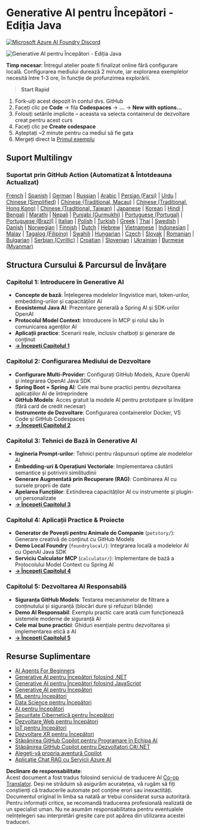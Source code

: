 <!--
CO_OP_TRANSLATOR_METADATA:
{
  "original_hash": "63b6426b88f6f56398ca3f1fbfc30889",
  "translation_date": "2025-07-29T16:15:14+00:00",
  "source_file": "README.md",
  "language_code": "ro"
}
-->
# Generative AI pentru Începători - Ediția Java
[![Microsoft Azure AI Foundry Discord](https://dcbadge.limes.pink/api/server/ByRwuEEgH4)](https://discord.com/invite/ByRwuEEgH4)

![Generative AI pentru Începători - Ediția Java](../../translated_images/beg-genai-series.8b48be9951cc574c25f8a3accba949bfd03c2f008e2c613283a1b47316fbee68.ro.png)

**Timp necesar**: Întregul atelier poate fi finalizat online fără configurare locală. Configurarea mediului durează 2 minute, iar explorarea exemplelor necesită între 1-3 ore, în funcție de profunzimea explorării.

> **Start Rapid** 

1. Fork-uiți acest depozit în contul dvs. GitHub
2. Faceți clic pe **Code** → fila **Codespaces** → **...** → **New with options...**
3. Folosiți setările implicite – aceasta va selecta containerul de dezvoltare creat pentru acest curs
4. Faceți clic pe **Create codespace**
5. Așteptați ~2 minute pentru ca mediul să fie gata
6. Mergeți direct la [Primul exemplu](./02-SetupDevEnvironment/README.md#step-2-create-a-github-personal-access-token)

## Suport Multilingv

### Suportat prin GitHub Action (Automatizat & Întotdeauna Actualizat)

[French](../fr/README.md) | [Spanish](../es/README.md) | [German](../de/README.md) | [Russian](../ru/README.md) | [Arabic](../ar/README.md) | [Persian (Farsi)](../fa/README.md) | [Urdu](../ur/README.md) | [Chinese (Simplified)](../zh/README.md) | [Chinese (Traditional, Macau)](../mo/README.md) | [Chinese (Traditional, Hong Kong)](../hk/README.md) | [Chinese (Traditional, Taiwan)](../tw/README.md) | [Japanese](../ja/README.md) | [Korean](../ko/README.md) | [Hindi](../hi/README.md) | [Bengali](../bn/README.md) | [Marathi](../mr/README.md) | [Nepali](../ne/README.md) | [Punjabi (Gurmukhi)](../pa/README.md) | [Portuguese (Portugal)](../pt/README.md) | [Portuguese (Brazil)](../br/README.md) | [Italian](../it/README.md) | [Polish](../pl/README.md) | [Turkish](../tr/README.md) | [Greek](../el/README.md) | [Thai](../th/README.md) | [Swedish](../sv/README.md) | [Danish](../da/README.md) | [Norwegian](../no/README.md) | [Finnish](../fi/README.md) | [Dutch](../nl/README.md) | [Hebrew](../he/README.md) | [Vietnamese](../vi/README.md) | [Indonesian](../id/README.md) | [Malay](../ms/README.md) | [Tagalog (Filipino)](../tl/README.md) | [Swahili](../sw/README.md) | [Hungarian](../hu/README.md) | [Czech](../cs/README.md) | [Slovak](../sk/README.md) | [Romanian](./README.md) | [Bulgarian](../bg/README.md) | [Serbian (Cyrillic)](../sr/README.md) | [Croatian](../hr/README.md) | [Slovenian](../sl/README.md) | [Ukrainian](../uk/README.md) | [Burmese (Myanmar)](../my/README.md)

## Structura Cursului & Parcursul de Învățare

### **Capitolul 1: Introducere în Generative AI**
- **Concepte de bază**: Înțelegerea modelelor lingvistice mari, token-urilor, embedding-urilor și capacităților AI
- **Ecosistemul Java AI**: Prezentare generală a Spring AI și SDK-urilor OpenAI
- **Protocolul Model Context**: Introducere în MCP și rolul său în comunicarea agenților AI
- **Aplicații practice**: Scenarii reale, inclusiv chatboți și generare de conținut
- **[→ Începeți Capitolul 1](./01-IntroToGenAI/README.md)**

### **Capitolul 2: Configurarea Mediului de Dezvoltare**
- **Configurare Multi-Provider**: Configurați GitHub Models, Azure OpenAI și integrarea OpenAI Java SDK
- **Spring Boot + Spring AI**: Cele mai bune practici pentru dezvoltarea aplicațiilor AI de întreprindere
- **GitHub Models**: Acces gratuit la modele AI pentru prototipare și învățare (fără card de credit necesar)
- **Instrumente de Dezvoltare**: Configurarea containerelor Docker, VS Code și GitHub Codespaces
- **[→ Începeți Capitolul 2](./02-SetupDevEnvironment/README.md)**

### **Capitolul 3: Tehnici de Bază în Generative AI**
- **Ingineria Prompt-urilor**: Tehnici pentru răspunsuri optime ale modelelor AI
- **Embedding-uri & Operațiuni Vectoriale**: Implementarea căutării semantice și potrivirii similitudinii
- **Generare Augmentată prin Recuperare (RAG)**: Combinarea AI cu sursele proprii de date
- **Apelarea Funcțiilor**: Extinderea capacităților AI cu instrumente și plugin-uri personalizate
- **[→ Începeți Capitolul 3](./03-CoreGenerativeAITechniques/README.md)**

### **Capitolul 4: Aplicații Practice & Proiecte**
- **Generator de Povești pentru Animale de Companie** (`petstory/`): Generare creativă de conținut cu GitHub Models
- **Demo Local Foundry** (`foundrylocal/`): Integrarea locală a modelelor AI cu OpenAI Java SDK
- **Serviciu Calculator MCP** (`calculator/`): Implementare de bază a Protocolului Model Context cu Spring AI
- **[→ Începeți Capitolul 4](./04-PracticalSamples/README.md)**

### **Capitolul 5: Dezvoltarea AI Responsabilă**
- **Siguranța GitHub Models**: Testarea mecanismelor de filtrare a conținutului și siguranță (blocări dure și refuzuri blânde)
- **Demo AI Responsabil**: Exemplu practic care arată cum funcționează sistemele moderne de siguranță AI
- **Cele mai bune practici**: Ghiduri esențiale pentru dezvoltarea și implementarea etică a AI
- **[→ Începeți Capitolul 5](./05-ResponsibleGenAI/README.md)**

## Resurse Suplimentare 

- [AI Agents For Beginners](https://github.com/microsoft/ai-agents-for-beginners)
- [Generative AI pentru Începători folosind .NET](https://github.com/microsoft/Generative-AI-for-beginners-dotnet)
- [Generative AI pentru Începători folosind JavaScript](https://github.com/microsoft/generative-ai-with-javascript)
- [Generative AI pentru Începători](https://github.com/microsoft/generative-ai-for-beginners)
- [ML pentru Începători](https://aka.ms/ml-beginners)
- [Data Science pentru Începători](https://aka.ms/datascience-beginners)
- [AI pentru Începători](https://aka.ms/ai-beginners)
- [Securitate Cibernetică pentru Începători](https://github.com/microsoft/Security-101)
- [Dezvoltare Web pentru Începători](https://aka.ms/webdev-beginners)
- [IoT pentru Începători](https://aka.ms/iot-beginners)
- [Dezvoltare XR pentru Începători](https://github.com/microsoft/xr-development-for-beginners)
- [Stăpânirea GitHub Copilot pentru Programare în Echipa AI](https://aka.ms/GitHubCopilotAI)
- [Stăpânirea GitHub Copilot pentru Dezvoltatori C#/.NET](https://github.com/microsoft/mastering-github-copilot-for-dotnet-csharp-developers)
- [Alegeți-vă propria aventură Copilot](https://github.com/microsoft/CopilotAdventures)
- [Aplicație Chat RAG cu Servicii Azure AI](https://github.com/Azure-Samples/azure-search-openai-demo-java)

**Declinare de responsabilitate**:  
Acest document a fost tradus folosind serviciul de traducere AI [Co-op Translator](https://github.com/Azure/co-op-translator). Deși ne străduim să asigurăm acuratețea, vă rugăm să fiți conștienți că traducerile automate pot conține erori sau inexactități. Documentul original în limba sa natală ar trebui considerat sursa autoritară. Pentru informații critice, se recomandă traducerea profesională realizată de un specialist uman. Nu ne asumăm responsabilitatea pentru eventualele neînțelegeri sau interpretări greșite care pot apărea din utilizarea acestei traduceri.